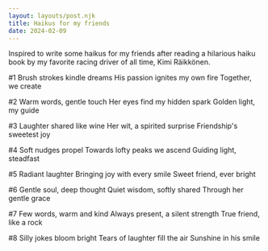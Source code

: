 ```yaml
---
layout: layouts/post.njk
title: Haikus for my friends
date: 2024-02-09
---
```

Inspired to write some haikus for my friends after reading a hilarious haiku book by my favorite racing driver of all time, Kimi Räikkönen.

#1
Brush strokes kindle dreams
His passion ignites my own fire
Together, we create

#2
Warm words, gentle touch
Her eyes find my hidden spark
Golden light, my guide

#3
Laughter shared like wine
Her wit, a spirited surprise
Friendship's sweetest joy

#4
Soft nudges propel
Towards lofty peaks we ascend
Guiding light, steadfast

#5
Radiant laughter
Bringing joy with every smile
Sweet friend, ever bright

#6
Gentle soul, deep thought
Quiet wisdom, softly shared
Through her gentle grace

#7
Few words, warm and kind
Always present, a silent strength
True friend, like a rock

#8
Silly jokes bloom bright
Tears of laughter fill the air
Sunshine in his smile